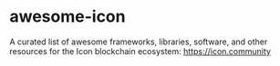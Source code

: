 # awesome-icon
A curated list of awesome frameworks, libraries, software, and other resources for the Icon blockchain ecosystem: https://icon.community
